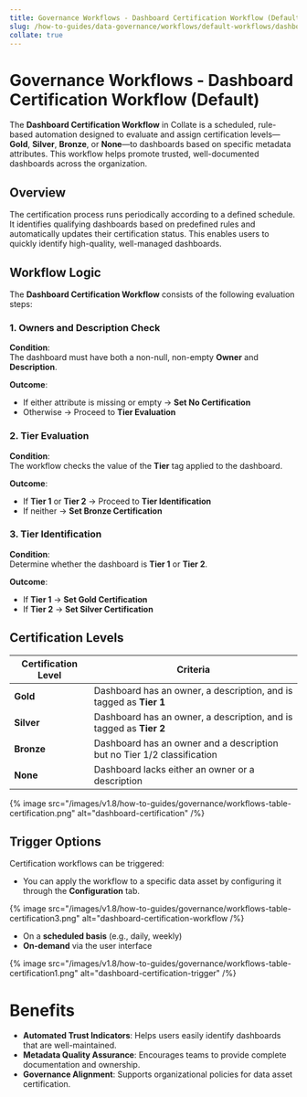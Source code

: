```yaml
---
title: Governance Workflows - Dashboard Certification Workflow (Default)
slug: /how-to-guides/data-governance/workflows/default-workflows/dashboard-certification
collate: true
---
```


# Governance Workflows - Dashboard Certification Workflow (Default)

The **Dashboard Certification Workflow** in Collate is a scheduled, rule-based automation designed to evaluate and assign certification levels—**Gold**, **Silver**, **Bronze**, or **None**—to dashboards based on specific metadata attributes. This workflow helps promote trusted, well-documented dashboards across the organization.

## Overview

The certification process runs periodically according to a defined schedule. It identifies qualifying dashboards based on predefined rules and automatically updates their certification status. This enables users to quickly identify high-quality, well-managed dashboards.

## Workflow Logic

The **Dashboard Certification Workflow** consists of the following evaluation steps:

### 1. Owners and Description Check

**Condition**:  
The dashboard must have both a non-null, non-empty **Owner** and **Description**.

**Outcome**:
- If either attribute is missing or empty → **Set No Certification**
- Otherwise → Proceed to **Tier Evaluation**

### 2. Tier Evaluation

**Condition**:  
The workflow checks the value of the **Tier** tag applied to the dashboard.

**Outcome**:
- If **Tier 1** or **Tier 2** → Proceed to **Tier Identification**
- If neither → **Set Bronze Certification**

### 3. Tier Identification

**Condition**:  
Determine whether the dashboard is **Tier 1** or **Tier 2**.

**Outcome**:
- If **Tier 1** → **Set Gold Certification**
- If **Tier 2** → **Set Silver Certification**

## Certification Levels

| Certification Level | Criteria                                                                 |
|---------------------|--------------------------------------------------------------------------|
| **Gold**            | Dashboard has an owner, a description, and is tagged as **Tier 1**       |
| **Silver**          | Dashboard has an owner, a description, and is tagged as **Tier 2**       |
| **Bronze**          | Dashboard has an owner and a description but no Tier 1/2 classification  |
| **None**            | Dashboard lacks either an owner or a description                         |

{% image src="/images/v1.8/how-to-guides/governance/workflows-table-certification.png" alt="dashboard-certification" /%}

## Trigger Options

Certification workflows can be triggered:

- You can apply the workflow to a specific data asset by configuring it through the **Configuration** tab.

{% image src="/images/v1.8/how-to-guides/governance/workflows-table-certification3.png" alt="dashboard-certification-workflow /%}

- On a **scheduled basis** (e.g., daily, weekly)
- **On-demand** via the user interface

{% image src="/images/v1.8/how-to-guides/governance/workflows-table-certification1.png" alt="dashboard-certification-trigger" /%}

# Benefits

- **Automated Trust Indicators**: Helps users easily identify dashboards that are well-maintained.
- **Metadata Quality Assurance**: Encourages teams to provide complete documentation and ownership.
- **Governance Alignment**: Supports organizational policies for data asset certification.
